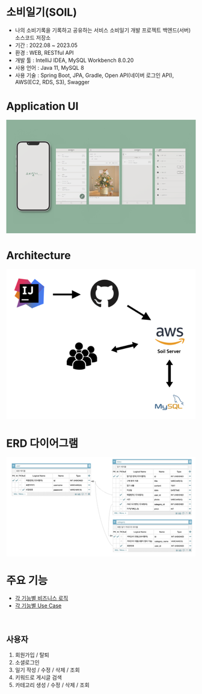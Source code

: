 # 소비일기(SOIL)

* 나의 소비기록을 기록하고 공유하는 서비스 소비일기 개발 프로젝트 백엔드(서버) 소스코드 저장소
* 기간 : 2022.08 ~ 2023.05
* 환경 : WEB, RESTful API
* 개발 툴 : IntelliJ IDEA, MySQL Workbench 8.0.20
* 사용 언어 : Java 11, MySQL 8
* 사용 기술 : Spring Boot, JPA, Gradle, Open API(네이버 로그인 API), AWS(EC2, RDS, S3), Swagger

# Application UI
<p align="center"><img src="devlog/soil-preview-img.png" width="600"></p>

# Architecture
<p align="center"><img src="devlog/architecture.png" width="600"></p>

# ERD 다이어그램
<p align="center"><img src="devlog/soil-erd.png" width="600"></p>

# 주요 기능
* [각 기능별 비즈니스 로직](devlog/soil-business-logic.md)
* [각 기능별 Use Case](devlob/soil-use-case.md)<br><br><br>

## 사용자
1. 회원가입 / 탈퇴
2. 소셜로그인
3. 일기 작성 / 수정 / 삭제 / 조회
4. 키워드로 게시글 검색
5. 카테고리 생성 / 수정 / 삭제 / 조회
